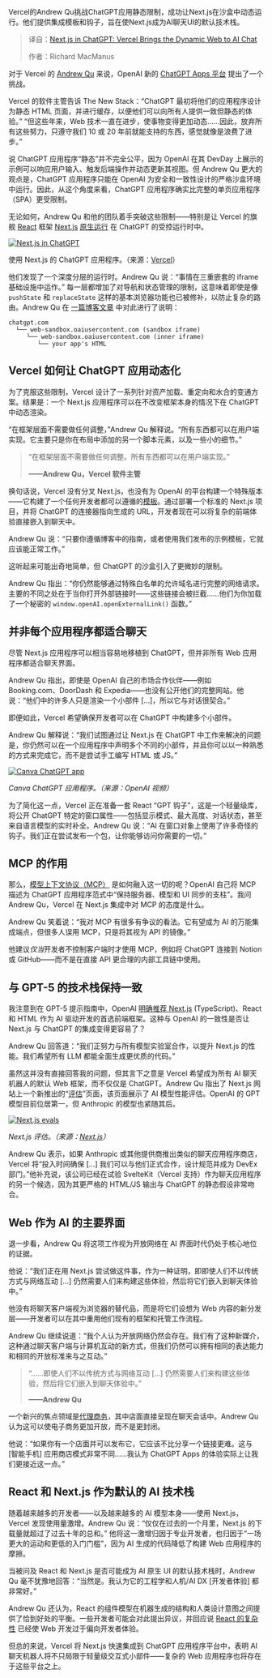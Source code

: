 
<!--
title: ChatGPT拥抱Next.js：Vercel让AI对话“动”起来！
cover: https://cdn.thenewstack.io/media/2025/10/50d4e2c5-getty-images-apf8rlrldwo-unsplashb.jpg
summary: Vercel的Andrew Qu挑战ChatGPT应用静态限制，成功让Next.js在沙盒中动态运行。他们提供集成模板和钩子，旨在使Next.js成为AI聊天UI的默认技术栈。
-->

Vercel的Andrew Qu挑战ChatGPT应用静态限制，成功让Next.js在沙盒中动态运行。他们提供集成模板和钩子，旨在使Next.js成为AI聊天UI的默认技术栈。

> 译自：[Next.js in ChatGPT: Vercel Brings the Dynamic Web to AI Chat](https://thenewstack.io/next-js-in-chatgpt-vercel-brings-the-dynamic-web-to-ai-chat/)
> 
> 作者：Richard MacManus

对于 Vercel 的 [Andrew Qu](https://www.linkedin.com/in/andrew-qu/) 来说，OpenAI 新的 [ChatGPT Apps 平台](https://thenewstack.io/openai-launches-apps-sdk-for-chatgpt-a-new-app-platform/) 提出了一个挑战。

Vercel 的软件主管告诉 The New Stack：“ChatGPT 最初将他们的应用程序设计为静态 HTML 页面，并进行缓存，以便他们可以向所有人提供一致但静态的体验。” “但这些年来，Web 技术一直在进步，使事物变得更加动态……因此，放弃所有这些努力，只遵守我们 10 或 20 年前就能支持的东西，感觉就像是浪费了进步。”

说 ChatGPT 应用程序“静态”并不完全公平，因为 OpenAI 在其 DevDay 上展示的示例可以响应用户输入、触发后端操作并动态更新其视图。但 Andrew Qu 更大的观点是，ChatGPT 应用程序只能在 OpenAI 为安全和一致性设计的严格沙盒环境中运行。因此，从这个角度来看，ChatGPT 应用程序确实比完整的单页应用程序（SPA）更受限制。

无论如何，Andrew Qu 和他的团队着手突破这些限制——特别是让 Vercel 的旗舰 [React](https://roadmap.sh/react) 框架 [Next.js](https://roadmap.sh/nextjs) [原生运行](https://vercel.com/templates/ai/chatgpt-app-with-next-js) 在 ChatGPT 的受控运行时中。

[![Next.js in ChatGPT](https://cdn.thenewstack.io/media/2025/10/063c780f-vercel-chatgpt.avif)](https://cdn.thenewstack.io/media/2025/10/063c780f-vercel-chatgpt.avif)

使用 Next.js 的 ChatGPT 应用程序。（来源：[Vercel](https://vercel.com/templates/ai/chatgpt-app-with-next-js)）

他们发现了一个深度分层的运行时。Andrew Qu 说：“事情在三重嵌套的 iframe 基础设施中运作。” 每一层都增加了对导航和状态管理的限制，这意味着即使是像 `pushState` 和 `replaceState` 这样的基本浏览器功能也已被修补，以防止复杂的路由。Andrew Qu 在 [一篇博客文章](https://vercel.com/blog/running-next-js-inside-chatgpt-a-deep-dive-into-native-app-integration) 中对此进行了说明：

```
chatgpt.com
  └── web-sandbox.oaiusercontent.com (sandbox iframe)
     └── web-sandbox.oaiusercontent.com (inner iframe)
        └── your app's HTML
```

## Vercel 如何让 ChatGPT 应用动态化

为了克服这些限制，Vercel 设计了一系列针对资产加载、重定向和水合的变通方案。结果是：一个 Next.js 应用程序可以在不改变框架本身的情况下在 ChatGPT 中动态渲染。

“在框架层面不需要做任何调整，”Andrew Qu 解释说。“所有东西都可以在用户端实现。它主要只是你在布局中添加的另一个脚本元素，以及一些小的细节。”

> “在框架层面不需要做任何调整。所有东西都可以在用户端实现。”
> 
> **——Andrew Qu，Vercel 软件主管**

换句话说，Vercel 没有分叉 Next.js，也没有为 OpenAI 的平台构建一个特殊版本——它构建了一个任何开发者都可以遵循的[模板](https://github.com/vercel-labs/chatgpt-apps-sdk-nextjs-starter)。通过部署一个标准的 Next.js 项目，并将 ChatGPT 的连接器指向生成的 URL，开发者现在可以将复杂的前端体验直接嵌入到聊天中。

Andrew Qu 说：“只要你遵循博客中的指南，或者使用我们发布的示例模板，它就应该能正常工作。”

这听起来可能出奇地简单，但 ChatGPT 的沙盒引入了更微妙的限制。

Andrew Qu 指出：“你仍然能够通过特殊白名单的允许域名进行完整的网络请求。主要的不同之处在于当你打开外部链接时——这些链接会被拦截……他们为你加载了一个秘密的 `window.openAI.openExternalLink()` 函数。”

## **并非每个应用程序都适合聊天**

尽管 Next.js 应用程序可以相当容易地移植到 ChatGPT，但并非所有 Web 应用程序都适合聊天界面。

Andrew Qu 指出，即使是 OpenAI 自己的市场合作伙伴——例如 Booking.com、DoorDash 和 Expedia——也没有公开他们的完整网站。他说：“他们中的许多人只是渲染一个小部件 […]，所以它与对话很契合。”

即便如此，Vercel 希望确保开发者可以在 ChatGPT 中构建多个小部件。

Andrew Qu 解释说：“我们试图通过让 Next.js 在 ChatGPT 中工作来解决的问题是，你仍然可以在一个应用程序中声明多个不同的小部件，并且你可以以一种熟悉的方式来完成它，而不是尝试手工编写 HTML 或 JS。”

[![Canva ChatGPT app](https://cdn.thenewstack.io/media/2025/10/45610109-chatgpt-app-example-canva.png)](https://cdn.thenewstack.io/media/2025/10/45610109-chatgpt-app-example-canva.png)

*Canva ChatGPT 应用程序。（来源：OpenAI 视频）*

为了简化这一点，Vercel 正在准备一套 React “GPT 钩子”，这是一个轻量级库，将公开 ChatGPT 特定的窗口属性——包括显示模式、最大高度、对话状态，甚至来自语言模型的实时补全。Andrew Qu 说：“AI 在窗口对象上使用了许多奇怪的钩子。我们正在尝试发布一个包，让你能够访问你需要的一切。”

## MCP 的作用

那么，[模型上下文协议（MCP）](https://thenewstack.io/model-context-protocol-a-primer-for-the-developers/) 是如何融入这一切的呢？OpenAI 自己将 MCP 描述为 ChatGPT 应用程序范式中“保持服务器、模型和 UI 同步的支柱”。我问 Andrew Qu，Vercel 在 Next.js 集成中对 MCP 的态度是什么。

Andrew Qu 笑着说：“我对 MCP 有很多有争议的看法。它有望成为 AI 的万能集成端点，但很多人误用 MCP，只是将其视为 API 的镜像。”

他建议*仅当*开发者不控制客户端时才使用 MCP，例如将 ChatGPT 连接到 Notion 或 GitHub——而不是在直接 API 更合理的内部工具链中使用。

## **与 GPT-5 的技术栈保持一致**

我注意到在 GPT-5 提示指南中，OpenAI [明确推荐 Next.js](https://thenewstack.io/gpt-5-a-choose-your-own-adventure-for-frontend-developers/) (TypeScript)、React 和 HTML 作为 AI 驱动开发的首选前端框架。这种与 OpenAI 的一致性是否让 Next.js 与 ChatGPT 的集成变得更容易了？

Andrew Qu 回答道：“我们正努力与所有模型实验室合作，以提升 Next.js 的性能。我们希望所有 LLM 都能全面生成更优质的代码。”

虽然这并没有直接回答我的问题，但其言下之意是 Vercel 希望成为所有 AI 聊天机器人的默认 Web 框架，而不仅仅是 ChatGPT。Andrew Qu 指出了 Next.js 网站上一个新推出的“[评估](https://nextjs.org/evals)”页面，该页面展示了 AI 模型性能评估。OpenAI 的 GPT 模型目前位居第一，但 Anthropic 的模型也紧随其后。

[![Next.js evals](https://cdn.thenewstack.io/media/2025/10/5c3d6177-nextjs-evals-oct25.png)](https://cdn.thenewstack.io/media/2025/10/5c3d6177-nextjs-evals-oct25.png)

*Next.js 评估。（来源：[Next.js](https://nextjs.org/evals)）*

Andrew Qu 表示，如果 Anthropic 或其他提供商推出类似的聊天应用程序商店，Vercel 将“投入时间确保 […] 我们可以与他们正式合作，设计规范并成为 DevEx 部门。”他补充说，该公司已经在试验 SvelteKit（Vercel 支持）作为聊天应用程序的另一个候选，因为其更严格的 HTML/JS 输出与 ChatGPT 的静态假设非常吻合。

## Web 作为 AI 的主要界面

退一步看，Andrew Qu 将这项工作视为开放网络在 AI 界面时代仍处于核心地位的证据。

他说：“我们正在用 Next.js 尝试做这件事，作为一种证明，即即使人们不以传统方式与网络互动 […] 仍然需要人们来构建这些体验，然后将它们嵌入到聊天体验中。”

他没有将聊天客户端视为浏览器的替代品，而是将它们设想为 Web 内容的新分发层——开发者可以在其中重用他们现有的框架和托管工作流程。

Andrew Qu 继续说道：“我个人认为开放网络仍然会存在。我们有了这种新媒介，这种通过聊天客户端与计算机互动的新方式，但我们仍然可以拥有相同的表达能力和相同的开放标准来与之互动。”

> “……即使人们不以传统方式与网络互动 […] 仍然需要人们来构建这些体验，然后将它们嵌入到聊天体验中。”
> 
> **——Andrew Qu**

一个新兴的焦点领域是[代理商务](https://thenewstack.io/how-mcp-ui-powers-shopifys-new-commerce-widgets-in-agents/)，其中店面直接呈现在聊天会话中。Andrew Qu 认为这可以使电子商务更加开放，而不是更封闭。

他说：“如果你有一个店面并可以发布它，它应该不比分享一个链接更难。这与 [智能手机] 应用商店模式非常不同……我认为 ChatGPT Apps 的体验实际上让我们更接近这一点。”

## **React 和 Next.js 作为默认的 AI 技术栈**

随着越来越多的开发者——以及越来越多的 AI 模型本身——使用 Next.js，Vercel 发现使用量激增。Andrew Qu 说：“仅仅在过去的一个月里，Next.js 的下载量就超过了过去十年的总和。” 他将这一激增归因于专业开发者，也归因于“一场更大的运动和更低的入门门槛”，因为 AI 生成的代码降低了构建 Web 应用程序的摩擦。

当被问及 React 和 Next.js 是否可能成为 AI 原生 UI 的默认技术栈时，Andrew Qu 毫不犹豫地回答：“当然是。我认为它的工程学和人机/AI DX [开发者体验] 都非常好。”

Andrew Qu 还认为，React 的组件模型在机器生成的结构和人类设计意图之间提供了恰到好处的平衡。一些开发者可能会对此提出异议，并回应说 [React 的复杂性](https://thenewstack.io/want-out-of-react-complexity-try-vues-progressive-framework/) 已经使 Web 开发过于偏向开发者体验。

但总的来说，Vercel 将 Next.js 快速集成到 ChatGPT 应用程序平台中，表明 AI 聊天机器人将不只局限于轻量级交互式小部件——复杂的 Web 应用程序也将存在于这些平台之上。